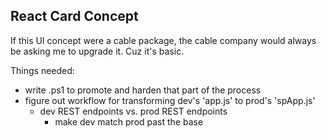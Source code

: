 ## React Card Concept

If this UI concept were a cable package, the cable company would always be asking me to upgrade it. Cuz it's basic. 

Things needed:
* write .ps1 to promote and harden that part of the process
* figure out workflow for transforming dev's 'app.js' to prod's 'spApp.js'
    * dev REST endpoints vs. prod REST endpoints
        * make dev match prod past the base